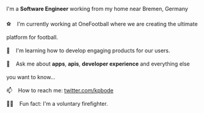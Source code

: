 I'm a **Software Engineer** working from my home near Bremen, Germany

<p style="line-height: 2.5">
⚽️ &nbsp;&nbsp; I'm currently working at OneFootball where we are creating the ultimate platform for football. <br />
🌱 &nbsp;&nbsp; I'm learning how to develop engaging products for our users. <br />
💬 &nbsp;&nbsp; Ask me about <b>apps</b>, <b>apis</b>, <b>developer experience</b> and everything else you want to know… <br />
📫 &nbsp;&nbsp; How to reach me: <a href="https://twitter.com/kpbode">twitter.com/kpbode</a> <br />
👨‍🚒 &nbsp;&nbsp; Fun fact: I'm a voluntary firefighter. <br />
</p>
